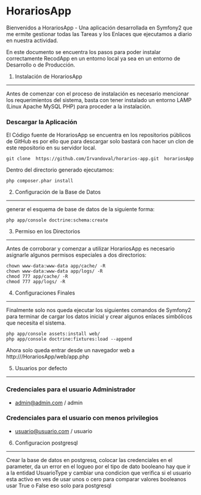 HorariosApp
=========

Bienvenidos a HorariosApp - Una aplicación desarrollada en Symfony2 que me 
ermite gestionar todas las Tareas y los Enlaces que ejecutamos a diario en 
nuestra actividad.

En este documento se encuentra los pasos para poder instalar correctamente 
RecodApp en un entorno local ya sea en un entorno de Desarrollo o de 
Producción.

1) Instalación de HorariosApp
---------------------------

Antes de comenzar con el proceso de instalación es necesario mencionar los 
requerimientos del sistema, basta con tener instalado un entorno LAMP (Linux 
Apache MySQL PHP) para proceder a la instalación.

### Descargar la Aplicación

El Código fuente de HorariosApp se encuentra en los repositorios públicos de 
GitHub es por ello que para descargar solo bastará con hacer un clon de este
repositorio en su servidor local.

    git clone  https://github.com/Irvandoval/horarios-app.git  horariosApp

Dentro del directorio generado ejecutamos:

    php composer.phar install

2) Configuración de la Base de Datos
-------------------------------------

generar el esquema de base de datos de la siguiente forma:

    php app/console doctrine:schema:create

3) Permiso en los Directorios
-----------------------------

Antes de corroborar y comenzar a utilizar HorariosApp es necesario asignarle 
algunos permisos especiales a dos directorios:

    chown www-data:www-data app/cache/ -R
    chown www-data:www-data app/logs/ -R
    chmod 777 app/cache/ -R
    chmod 777 app/logs/ -R

4) Configuraciones Finales
--------------------------

Finalmente solo nos queda ejecutar los siguientes comandos de Symfony2 para 
terminar de cargar los datos inicial y crear algunos enlaces simbólicos que 
necesita el sistema.

    php app/console assets:install web/
    php app/console doctrine:fixtures:load --append

Ahora solo queda entrar desde un navegador web a http://<ip servidor>/HorariosApp/web/app.php


5) Usuarios por defecto
-----------------------

### Credenciales para el usuario Administrador

 * admin@admin.com / admin

### Credenciales para el usuario con menos privilegios

 * usuario@usuario.com / usuario
 
 6) Configuracion postgresql 
-----------------------

Crear la base de datos en postgresq, colocar las credenciales en el parameter,
da un error en el logueo por el tipo de dato booleano hay que ir a la entidad 
UsuarioType y cambiar una condicion que verifica si el usuario esta activo en 
ves de usar unos o cero para comparar valores booleanos usar True o False eso solo para postgresql

